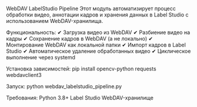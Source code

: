 WebDAV LabelStudio Pipeline
Этот модуль автоматизирует процесс обработки видео, аннотации кадров и хранения данных в Label Studio с использованием WebDAV-хранилища.

Функциональность:
✔ Загрузка видео из WebDAV
✔ Разбиение видео на кадры
✔ Сохранение кадров в WebDAV (а не локально)
✔ Монтирование WebDAV как локальной папки
✔ Импорт кадров в Label Studio
✔ Автоматическое удаление обработанных видео
✔ Циклическое выполнение через systemd

Установка зависимостей:
pip install opencv-python requests webdavclient3

Запуск:
python webdav_labelstudio_pipeline.py

Требования:
Python 3.8+
Label Studio
WebDAV-хранилище
